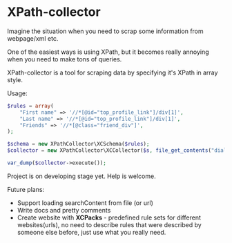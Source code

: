 # XPath-collector

Imagine the situation when you need to scrap some information from webpage/xml etc.

One of the easiest ways is using XPath, but it becomes really annoying when you need to make tons of queries.

XPath-collector is a tool for scraping data by specifying it's XPath in array style.

Usage:

```php
$rules = array(
	"First name" => '//*[@id="top_profile_link"]/div[1]',
	"Last name" => '//*[@id="top_profile_link"]/div[1]',
	"Friends" => '//*[@class="friend_div"]',
);

$schema = new XPathCollector\XCSchema($rules);
$collector = new XPathCollector\XCCollector($s, file_get_contents("dialogs.html"));

var_dump($collector->execute());

```

Project is on developing stage yet. Help is welcome.

Future plans:
* Support loading searchContent from file (or url)
* Write docs and pretty comments
* Create website with **XCPacks** - predefined rule sets for different websites(urls), no need to describe rules that were described by someone else before, just use what you really need.